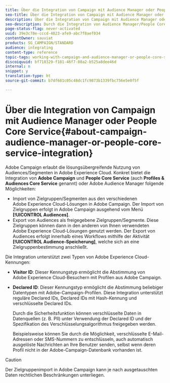 ```yaml
---
title: Über die Integration von Campaign mit Audience Manager oder People Core Service
seo-title: Über die Integration von Campaign mit Audience Manager oder People Core Service
description: Über die Integration von Campaign mit Audience Manager oder People Core Service
seo-description: Durch die Integration von Audience Manager/People Core Service können Sie in den unterschiedlichen Adobe Experience Cloud-Lösungen Audiences oder Segmente freigeben.
page-status-flag: never-activated
uuid: 39e3c78e-cccd-4823-afe9-abc7f8aef034
contentOwner: sauviat
products: SG_CAMPAIGN/STANDARD
audience: integrating
content-type: reference
topic-tags: working-with-campaign-and-audience-manager-or-people-core-service
discoiquuid: bf718329-f181-46f7-80a2-b525a8dee46d
internal: n
snippet: y
translation-type: ht
source-git-commit: b7df681c05c48dc1fc9873b1339fbc756e5e0f5f

---
```



# Über die Integration von Campaign mit Audience Manager oder People Core Service{#about-campaign-audience-manager-or-people-core-service-integration}

Adobe Campaign erlaubt die lösungsübergreifende Nutzung von Audiences/Segmenten in Adobe Experience Cloud. Konkret bietet die Integration von **Adobe Campaign** und **People Core Service** (auch **Profiles &amp; Audiences Core Service** genannt) oder Adobe Audience Manager folgende Möglichkeiten:

* Import von Zielgruppen/Segmenten aus den verschiedenen Adobe Experience Cloud-Lösungen in Adobe Campaign. Der Import von Zielgruppen erfolgt in Adobe Campaign ausgehend vom Menü **[!UICONTROL Audiences]**.
* Export von Audiences als freigegebene Zielgruppen/Segmente. Diese Zielgruppen können dann in den anderen von Ihnen verwendeten Adobe Experience Cloud-Lösungen genutzt werden. Der Export von Audiences erfolgt innerhalb eines Workflows mithilfe der Aktivität **[!UICONTROL Audience-Speicherung]**, welche sich an eine Zielgruppenbestimmung anschließt.

Die Integration unterstützt zwei Typen von Adobe Experience Cloud-Kennungen:

* **Visitor ID**: Dieser Kennungstyp ermöglicht die Abstimmung von Adobe Experience Cloud-Besuchern mit Profilen aus Adobe Campaign.
* **Declared ID**: Dieser Kennungstyp ermöglicht die Abstimmung beliebiger Datentypen mit Adobe-Campaign-Profilen. Diese Integration unterstützt reguläre Declared IDs, Declared IDs mit Hash-Kennung und verschlüsselte Declared IDs.

   Durch die Sicherheitsfunktion können verschlüsselte Daten in Datenquellen (z. B. PII) unter Verwendung der Declared ID und der Spezifikation des Verschlüsselungsalgorithmus freigegeben werden.

   Beispielsweise können Sie durch die Möglichkeit, verschlüsselte E-Mail-Adressen oder SMS-Nummern zu entschlüsseln, auch automatisch ausgelöste Nachrichten an Ihre Benutzer senden, selbst wenn deren Profil nicht in der Adobe-Campaign-Datenbank vorhanden ist.

>[!CAUTION]
>
>Der Zielgruppenimport in Adobe Campaign kann je nach ausgetauschten Daten rechtlichen Beschränkungen unterliegen.

